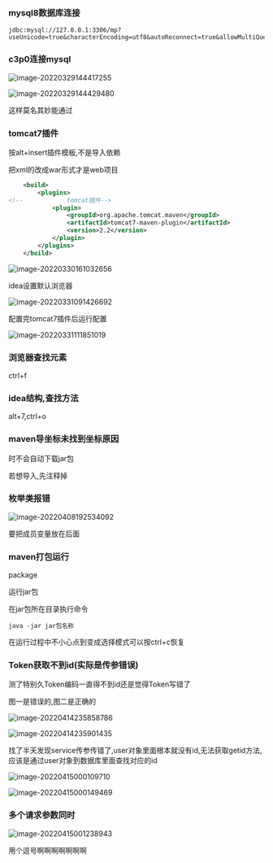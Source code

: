 ### mysql8数据库连接

```
jdbc:mysql://127.0.0.1:3306/mp?useUnicode=true&characterEncoding=utf8&autoReconnect=true&allowMultiQueries=true&useSSL=false&serverTimezone=UTC
```

### c3p0连接mysql

![image-20220329144417255](坑.assets/image-20220329144417255.png)

![image-20220329144429480](坑.assets/image-20220329144429480.png)

这样莫名其妙能通过

### tomcat7插件

按alt+insert插件模板,不是导入依赖

把xml的<packaging>改成war形式才是web项目

```xml
    <build>
        <plugins>
<!--            tomcat插件-->
            <plugin>
                <groupId>org.apache.tomcat.maven</groupId>
                <artifactId>tomcat7-maven-plugin</artifactId>
                <version>2.2</version>
            </plugin>
        </plugins>
    </build>
```

![image-20220330161032656](坑.assets/image-20220330161032656.png)

idea设置默认浏览器

![image-20220331091426692](坑.assets/image-20220331091426692.png)

配置完tomcat7插件后运行配置

![image-20220331111851019](坑.assets/image-20220331111851019.png)

### 浏览器查找元素

ctrl+f

### idea结构,查找方法

alt+7,ctrl+o

### maven导坐标未找到坐标原因

<dependencyManagement>时不会自动下载jar包

若想导入,先注释掉

### 枚举类报错

![image-20220408192534092](坑.assets/image-20220408192534092.png)

要把成员变量放在后面

### maven打包运行

package

运行jar包

在jar包所在目录执行命令

```
java -jar jar包名称
```

在运行过程中不小心点到变成选择模式可以按ctrl+c恢复

### Token获取不到id(实际是传参错误)

测了特别久Token编码一直得不到id还是觉得Token写错了

图一是错误的,图二是正确的

![image-20220414235858786](坑.assets/image-20220414235858786.png)

![image-20220414235901435](坑.assets/image-20220414235901435.png)

找了半天发现service传参传错了,user对象里面根本就没有id,无法获取getid方法,应该是通过user对象到数据库里面查找对应的id

![image-20220415000109710](坑.assets/image-20220415000109710.png)

![image-20220415000149469](坑.assets/image-20220415000149469.png)

### 多个请求参数同时

![image-20220415001238943](坑.assets/image-20220415001238943.png)

用个逗号啊啊啊啊啊啊啊

